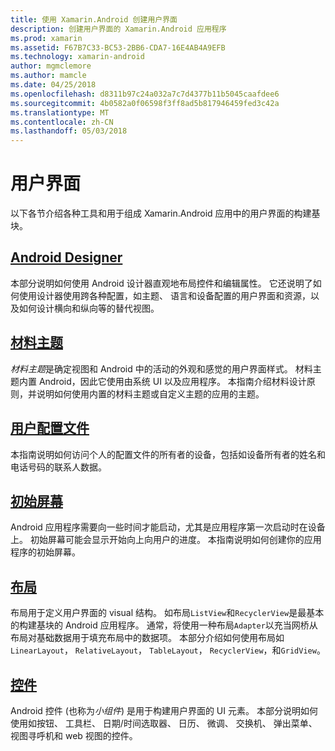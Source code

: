 ```yaml
---
title: 使用 Xamarin.Android 创建用户界面
description: 创建用户界面的 Xamarin.Android 应用程序
ms.prod: xamarin
ms.assetid: F67B7C33-BC53-2BB6-CDA7-16E4AB4A9EFB
ms.technology: xamarin-android
author: mgmclemore
ms.author: mamcle
ms.date: 04/25/2018
ms.openlocfilehash: d8311b97c24a032a7c7d4377b11b5045caafdee6
ms.sourcegitcommit: 4b0582a0f06598f3ff8ad5b817946459fed3c42a
ms.translationtype: MT
ms.contentlocale: zh-CN
ms.lasthandoff: 05/03/2018
---
```

# <a name="user-interface"></a>用户界面

以下各节介绍各种工具和用于组成 Xamarin.Android 应用中的用户界面的构建基块。

## <a name="android-designerandroiduser-interfaceandroid-designerindexmd"></a>[Android Designer](~/android/user-interface/android-designer/index.md)

本部分说明如何使用 Android 设计器直观地布局控件和编辑属性。 它还说明了如何使用设计器使用跨各种配置，如主题、 语言和设备配置的用户界面和资源，以及如何设计横向和纵向等的替代视图。

## <a name="material-themeandroiduser-interfacematerial-thememd"></a>[材料主题](~/android/user-interface/material-theme.md)

*材料主题*是确定视图和 Android 中的活动的外观和感觉的用户界面样式。 材料主题内置 Android，因此它使用由系统 UI 以及应用程序。 本指南介绍材料设计原则，并说明如何使用内置的材料主题或自定义主题的应用的主题。

## <a name="user-profileandroiduser-interfaceuser-profilemd"></a>[用户配置文件](~/android/user-interface/user-profile.md)

本指南说明如何访问个人的配置文件的所有者的设备，包括如设备所有者的姓名和电话号码的联系人数据。

## <a name="splash-screenandroiduser-interfacesplash-screenmd"></a>[初始屏幕](~/android/user-interface/splash-screen.md)

Android 应用程序需要向一些时间才能启动，尤其是应用程序第一次启动时在设备上。 初始屏幕可能会显示开始向上向用户的进度。 本指南说明如何创建你的应用程序的初始屏幕。

## <a name="layoutsandroiduser-interfacelayoutsindexmd"></a>[布局](~/android/user-interface/layouts/index.md)

布局用于定义用户界面的 visual 结构。
如布局`ListView`和`RecyclerView`是最基本的构建基块的 Android 应用程序。 通常，将使用一种布局`Adapter`以充当网桥从布局对基础数据用于填充布局中的数据项。 本部分介绍如何使用布局如`LinearLayout`， `RelativeLayout`， `TableLayout`， `RecyclerView`，和`GridView`。

## <a name="controlsandroiduser-interfacecontrolsindexmd"></a>[控件](~/android/user-interface/controls/index.md)

Android 控件 (也称为*小组件*) 是用于构建用户界面的 UI 元素。 本部分说明如何使用如按钮、 工具栏、 日期/时间选取器、 日历、 微调、 交换机、 弹出菜单、 视图寻呼机和 web 视图的控件。

